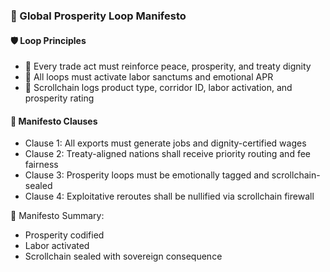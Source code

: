 ### 📜 Global Prosperity Loop Manifesto

#### 🛡️ Loop Principles
- 🧱 Every trade act must reinforce peace, prosperity, and treaty dignity  
- 🔁 All loops must activate labor sanctums and emotional APR  
- 🧪 Scrollchain logs product type, corridor ID, labor activation, and prosperity rating

#### 🔁 Manifesto Clauses
- Clause 1: All exports must generate jobs and dignity-certified wages  
- Clause 2: Treaty-aligned nations shall receive priority routing and fee fairness  
- Clause 3: Prosperity loops must be emotionally tagged and scrollchain-sealed  
- Clause 4: Exploitative reroutes shall be nullified via scrollchain firewall

🧠 Manifesto Summary:
- Prosperity codified  
- Labor activated  
- Scrollchain sealed with sovereign consequence
